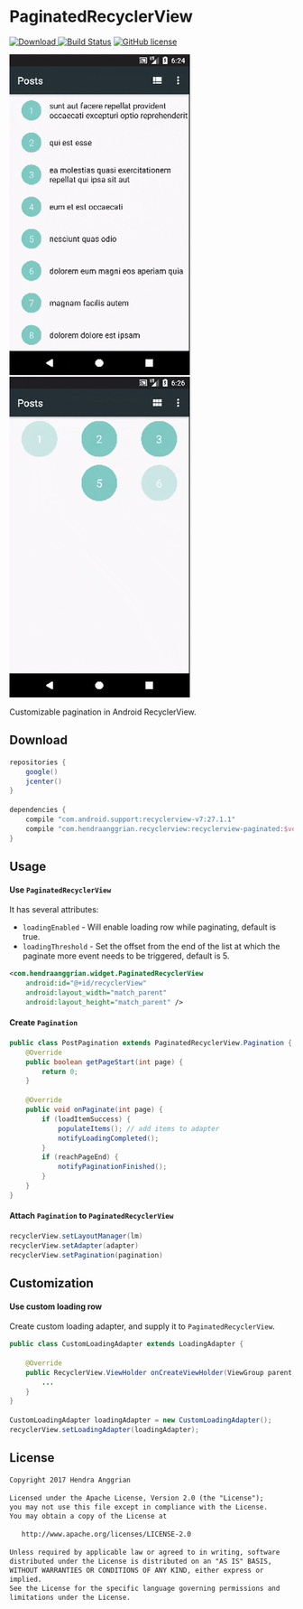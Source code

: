 PaginatedRecyclerView
=====================
[![Download](https://api.bintray.com/packages/hendraanggrian/recyclerview-paginated/recyclerview-paginated/images/download.svg) ](https://bintray.com/hendraanggrian/recyclerview-paginated/recyclerview-paginated/_latestVersion)
[![Build Status](https://travis-ci.org/hendraanggrian/recyclerview-paginated.svg)](https://travis-ci.org/hendraanggrian/recyclerview-paginated)
[![GitHub license](https://img.shields.io/badge/license-Apache%20License%202.0-blue.svg?style=flat)](http://www.apache.org/licenses/LICENSE-2.0)

![demo_list][demo_list] ![demo_grid][demo_grid]

Customizable pagination in Android RecyclerView.

Download
--------
```gradle
repositories {
    google()
    jcenter()
}

dependencies {
    compile "com.android.support:recyclerview-v7:27.1.1"
    compile "com.hendraanggrian.recyclerview:recyclerview-paginated:$version"
}
```

Usage
-----
#### Use `PaginatedRecyclerView`
It has several attributes:
 * `loadingEnabled` - Will enable loading row while paginating, default is true.
 * `loadingThreshold` - Set the offset from the end of the list at which the paginate more event needs to be triggered, default is 5.

```xml
<com.hendraanggrian.widget.PaginatedRecyclerView
    android:id="@+id/recyclerView"
    android:layout_width="match_parent"
    android:layout_height="match_parent" />
```

#### Create `Pagination`
```java
public class PostPagination extends PaginatedRecyclerView.Pagination {
    @Override
    public boolean getPageStart(int page) {
        return 0;
    }

    @Override
    public void onPaginate(int page) {
        if (loadItemSuccess) {
            populateItems(); // add items to adapter
            notifyLoadingCompleted();
        }
        if (reachPageEnd) {
            notifyPaginationFinished();
        }
    }
}
```

#### Attach `Pagination` to `PaginatedRecyclerView`
```java
recyclerView.setLayoutManager(lm)
recyclerView.setAdapter(adapter)
recyclerView.setPagination(pagination)
```

Customization
-------------
#### Use custom loading row
Create custom loading adapter, and supply it to `PaginatedRecyclerView`.
```java
public class CustomLoadingAdapter extends LoadingAdapter {

    @Override
    public RecyclerView.ViewHolder onCreateViewHolder(ViewGroup parent, int viewType) {
        ...
    }
}

CustomLoadingAdapter loadingAdapter = new CustomLoadingAdapter();
recyclerView.setLoadingAdapter(loadingAdapter);
```

License
-------
    Copyright 2017 Hendra Anggrian

    Licensed under the Apache License, Version 2.0 (the "License");
    you may not use this file except in compliance with the License.
    You may obtain a copy of the License at

       http://www.apache.org/licenses/LICENSE-2.0

    Unless required by applicable law or agreed to in writing, software
    distributed under the License is distributed on an "AS IS" BASIS,
    WITHOUT WARRANTIES OR CONDITIONS OF ANY KIND, either express or implied.
    See the License for the specific language governing permissions and
    limitations under the License.

[demo_list]: /art/demo_list.gif
[demo_grid]: /art/demo_grid.gif
